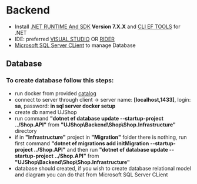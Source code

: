 # Backend
- Install [.NET RUNTIME And SDK](https://dotnet.microsoft.com/en-us/download/dotnet/7.0) **Version 7.X.X** and [CLI EF TOOLS](https://learn.microsoft.com/en-us/ef/core/cli/dotnet) for .NET
- IDE: preferred [VISUAL STUDIO](https://visualstudio.microsoft.com/pl/vs/community/) OR [RIDER](https://www.jetbrains.com/rider/)
- [Microsoft SQL Server CLient](https://learn.microsoft.com/pl-pl/sql/ssms/download-sql-server-management-studio-ssms?view=sql-server-ver16) to manage Database
## Database
### To create database follow this steps:
- run docker from provided [catalog](https://github.com/JakubPodlesnyGitHub/UJShop/tree/JP-Added_Db/Backend/Shop/Shop.API/Configuration/Docker)
- connect to server through client -> server name: **[localhost,1433]**, login: **sa**, password: **in sql server docker setup**
- create db named UJShop
- run command **"dotnet ef database update --startup-project ../Shop.API"** from **"UJShop\Backend\Shop\Shop.Infrastructure"** directory
- if in **"Infrastructure"** project in **"Migration"** folder there is nothing, run first command **"dotnet ef migrations add initMigration --startup-project ../Shop.API"** and then run **"dotnet ef database update --startup-project ../Shop.API"** from **"UJShop\Backend\Shop\Shop.Infrastructure"**
- database should created, if you wish to create database relational model and diagram you can do that from Microsoft SQL Server CLient

